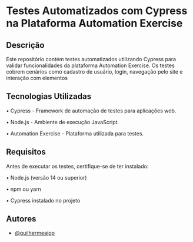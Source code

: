 
# Testes Automatizados com Cypress na Plataforma Automation Exercise

## Descrição

Este repositório contém testes automatizados utilizando Cypress para validar funcionalidades da plataforma Automation Exercise. Os testes cobrem cenários como cadastro de usuário, login, navegação pelo site e interação com elementos


## Tecnologias Utilizadas

• Cypress - Framework de automação de testes para aplicações web.

• Node.js - Ambiente de execução JavaScript.

• Automation Exercise - Plataforma utilizada para testes.
## Requisitos

Antes de executar os testes, certifique-se de ter instalado:

• Node.js (versão 14 ou superior)

• npm ou yarn

• Cypress instalado no projeto


## Autores

- [@guilhermeaipp](https://github.com/guilhermeaipp)

